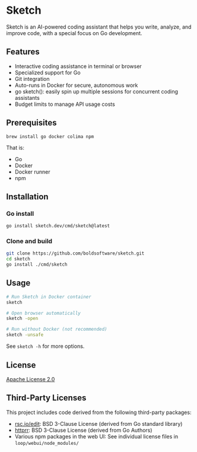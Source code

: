 # Sketch

Sketch is an AI-powered coding assistant that helps you write, analyze, and improve code, with a special focus on Go development.

## Features

- Interactive coding assistance in terminal or browser
- Specialized support for Go
- Git integration
- Auto-runs in Docker for secure, autonomous work
- go sketch(): easily spin up multiple sessions for concurrent coding assistants
- Budget limits to manage API usage costs

## Prerequisites

`brew install go docker colima npm`

That is:

- Go
- Docker
- Docker runner
- npm

## Installation

### Go install

```bash
go install sketch.dev/cmd/sketch@latest
```

### Clone and build

```bash
git clone https://github.com/boldsoftware/sketch.git
cd sketch
go install ./cmd/sketch
```

## Usage

```bash
# Run Sketch in Docker container
sketch

# Open browser automatically
sketch -open

# Run without Docker (not recommended)
sketch -unsafe
```

See `sketch -h` for more options.

## License

[Apache License 2.0](LICENSE)

## Third-Party Licenses

This project includes code derived from the following third-party packages:

- [rsc.io/edit](http://rsc.io/edit): BSD 3-Clause License (derived from Go standard library)
- [httprr](https://pkg.go.dev/rsc.io/gaby/internal/httprr): BSD 3-Clause License (derived from Go Authors)
- Various npm packages in the web UI: See individual license files in `loop/webui/node_modules/`
